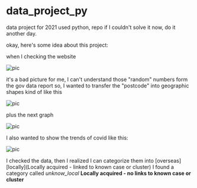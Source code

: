 # data_project_py

data project for 2021 used python, repo
if I couldn't solve it now, do it another day.

okay, here's some idea about this project:

when I checking the website

![pic](https://github.com/zeenaz/data_py/blob/main/images_wow/download_tse.jpg)

it's a bad picture for me, I can't understand those "random" numbers form the gov data report
so, I wanted to transfer the "postcode" into geographic shapes
kind of like this

![pic](https://github.com/zeenaz/data_py/blob/main/images_wow/color_map.PNG)

plus the next graph

![pic](https://github.com/zeenaz/data_py/blob/main/images_wow/case_map_one.PNG)

I also wanted to show the trends of covid like this:

![pic](https://www.visualcapitalist.com/wp-content/uploads/2021/03/COVID-Variant_share-2.jpg)

I checked the data, then I realized I can categorize them into [overseas] [locally](Locally acquired - linked to known case or cluster)
I found a category called _unknow_local_ **Locally acquired - no links to known case or cluster**
